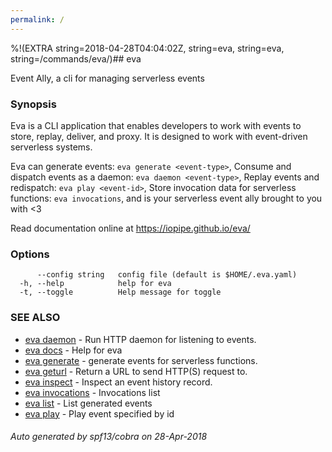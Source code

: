 ```yaml
---
permalink: /
---
```

%!(EXTRA string=2018-04-28T04:04:02Z, string=eva, string=eva, string=/commands/eva/)## eva

Event Ally, a cli for managing serverless events

### Synopsis

Eva is a CLI application that enables developers
to work with events to store, replay, deliver,
and proxy. It is designed to work with event-driven
serverless systems.

Eva can generate events:
  `eva generate <event-type>`,
Consume and dispatch events as a daemon:
  `eva daemon <event-type>`,
Replay events and redispatch:
  `eva play <event-id>`,
Store invocation data for serverless functions:
  `eva invocations`,
and is your serverless event ally brought to you with <3

Read documentation online at https://iopipe.github.io/eva/

### Options

```
      --config string   config file (default is $HOME/.eva.yaml)
  -h, --help            help for eva
  -t, --toggle          Help message for toggle
```

### SEE ALSO

* [eva daemon](eva_daemon.md)	 - Run HTTP daemon for listening to events.
* [eva docs](eva_docs.md)	 - Help for eva
* [eva generate](eva_generate.md)	 - generate events for serverless functions.
* [eva geturl](eva_geturl.md)	 - Return a URL to send HTTP(S) request to.
* [eva inspect](eva_inspect.md)	 - Inspect an event history record.
* [eva invocations](eva_invocations.md)	 - Invocations list
* [eva list](eva_list.md)	 - List generated events
* [eva play](eva_play.md)	 - Play event specified by id

###### Auto generated by spf13/cobra on 28-Apr-2018
